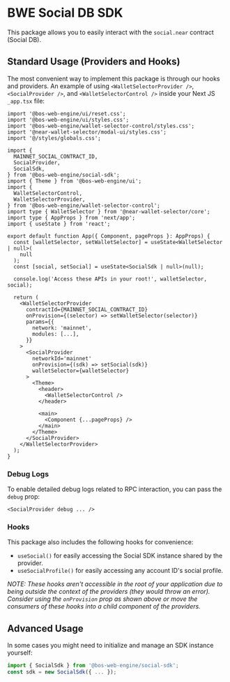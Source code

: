# BWE Social DB SDK

This package allows you to easily interact with the `social.near` contract (Social DB).

## Standard Usage (Providers and Hooks)

The most convenient way to implement this package is through our hooks and providers. An example of using `<WalletSelectorProvider />`, `<SocialProvider />`, and `<WalletSelectorControl />` inside your Next JS `_app.tsx` file:

```tsx
import '@bos-web-engine/ui/reset.css';
import '@bos-web-engine/ui/styles.css';
import '@bos-web-engine/wallet-selector-control/styles.css';
import '@near-wallet-selector/modal-ui/styles.css';
import '@/styles/globals.css';

import {
  MAINNET_SOCIAL_CONTRACT_ID,
  SocialProvider,
  SocialSdk,
} from '@bos-web-engine/social-sdk';
import { Theme } from '@bos-web-engine/ui';
import {
  WalletSelectorControl,
  WalletSelectorProvider,
} from '@bos-web-engine/wallet-selector-control';
import type { WalletSelector } from '@near-wallet-selector/core';
import type { AppProps } from 'next/app';
import { useState } from 'react';

export default function App({ Component, pageProps }: AppProps) {
  const [walletSelector, setWalletSelector] = useState<WalletSelector | null>(
    null
  );
  const [social, setSocial] = useState<SocialSdk | null>(null);

  console.log('Access these APIs in your root!', walletSelector, social);

  return (
    <WalletSelectorProvider
      contractId={MAINNET_SOCIAL_CONTRACT_ID}
      onProvision={(selector) => setWalletSelector(selector)}
      params={{
        network: 'mainnet',
        modules: [...],
      }}
    >
      <SocialProvider
        networkId='mainnet'
        onProvision={(sdk) => setSocial(sdk)}
        walletSelector={walletSelector}
      >
        <Theme>
          <header>
            <WalletSelectorControl />
          </header>

          <main>
            <Component {...pageProps} />
          </main>
        </Theme>
      </SocialProvider>
    </WalletSelectorProvider>
  );
}
```

### Debug Logs

To enable detailed debug logs related to RPC interaction, you can pass the `debug` prop:

```tsx
<SocialProvider debug ... />
```

### Hooks

This package also includes the following hooks for convenience:

- `useSocial()` for easily accessing the Social SDK instance shared by the provider.
- `useSocialProfile()` for easily accessing any account ID's social profile.

*NOTE: These hooks aren't accessible in the root of your application due to being outside the context of the providers (they would throw an error). Consider using the `onProvision` prop as shown above or move the consumers of these hooks into a child component of the providers.*

## Advanced Usage

In some cases you might need to initialize and manage an SDK instance yourself:

```ts
import { SocialSdk } from '@bos-web-engine/social-sdk';
const sdk = new SocialSdk({ ... });
```